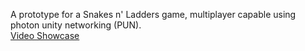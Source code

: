 A prototype for a Snakes n' Ladders game, multiplayer capable using photon unity networking (PUN).  
[Video Showcase](https://youtu.be/dVyDQ8IlVaM)
